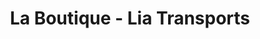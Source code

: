 ---
title: "La Boutique - Lia Transports"
url: /le-havre/la-boutique-lia-transports/
shop: Kiosk
---